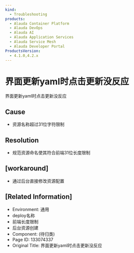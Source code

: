 ```yaml
---
kind:
  - Troubleshooting
products:
  - Alauda Container Platform
  - Alauda DevOps
  - Alauda AI
  - Alauda Application Services
  - Alauda Service Mesh
  - Alauda Developer Portal
ProductsVersion:
  - 4.1.0,4.2.x
---
```

<!-- A type of document that involves encountering a fault, diagnosing it, performing root cause analysis, and providing solutions. -->

# 界面更新yaml时点击更新没反应

界面更新yaml时点击更新没反应

## Cause
- 资源名称超过31位字符限制

## Resolution
- 规范资源命名使其符合前端31位长度限制

## [workaround]
- 通过后台直接修改资源配置

## [Related Information]
- Environment: 通用
- deploy名称
- 前端长度限制
- 后台资源创建
- Component: (待归类)
- Page ID: 133074337
- Original Title: 界面更新yaml时点击更新没反应
